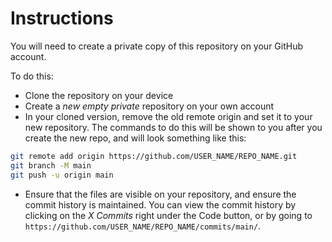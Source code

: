 # Instructions
You will need to create a private copy of this repository on your GitHub account.

To do this:
- Clone the repository on your device
- Create a *new empty private* repository on your own account
- In your cloned version, remove the old remote origin and set it to your new repository. The commands to do this will be shown to you after you create the new repo, and will look something like this: 
```bash
git remote add origin https://github.com/USER_NAME/REPO_NAME.git
git branch -M main
git push -u origin main
```
- Ensure that the files are visible on your repository, and ensure the commit history is maintained. You can view the commit history by clicking on the *X Commits* right under the Code button, or by going to `https://github.com/USER_NAME/REPO_NAME/commits/main/`.